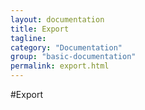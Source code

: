 ```yaml
---
layout: documentation
title: Export 
tagline: 
category: "Documentation"
group: "basic-documentation"
permalink: export.html
---
```

#Export
